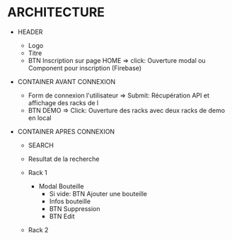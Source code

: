 # ARCHITECTURE

- HEADER
    - Logo
    - Titre
    - BTN Inscription sur page HOME
        => click: Ouverture modal ou Component pour inscription (Firebase)

- CONTAINER AVANT CONNEXION
    - Form de connexion l'utilisateur
        => Submit: Récupération API et affichage des racks de l
    - BTN DEMO
        => Click: Ouverture des racks avec deux racks de demo en local

- CONTAINER APRES CONNEXION
    - SEARCH
    - Resultat de la recherche
    - Rack 1
        - Modal Bouteille
            - Si vide: BTN Ajouter une bouteille
            - Infos bouteille
            - BTN Suppression
            - BTN Edit
    
    
    - Rack 2